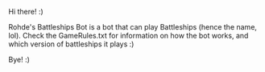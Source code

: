 Hi there! :)

Rohde's Battleships Bot is a bot that can play Battleships (hence the name, lol). Check the GameRules.txt for information on how the bot works, and
which version of battleships it plays :)

Bye! :) 
